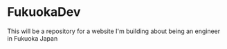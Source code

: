 # FukuokaDev
This will be a repository for a website I'm building about being an engineer in Fukuoka Japan
